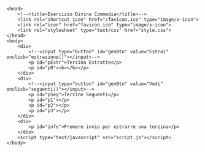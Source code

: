 <!DOCTYPE html>
	<head>
		<!--<title>Esercizio Divina Commedia</title>-->
		<link rel="shortcut icon" href="/favicon.ico" type="image/x-icon">
		<link rel="icon" href="favicon.ico" type="image/x-icon">
		<link rel="stylesheet" type="text/css" href="style.css">
	</head>
	<body>
		<div>
			<!--<input type="button" id="genBtn" value="Estrai" onclick="estrazione()"></input>-->
			<p id="pEstr">Terzina Estratta</p>
			<p id="p0"><b></b></p>
		</div>
		<div>
			<!--<input type="button" id="genBtn" value="Vedi" onclick="seguenti()"></input>-->
			<p id="pSeg">Terzine Seguenti</p>
			<p id="p1"></p>
			<p id="p2"></p>
			<p id="p3"></p>
		</div>
		<div>
			<p id="info">Premere invio per estrarre una terzina</p>
		</div>
		<script type="text/javascript" src="script.js"></script>
	</body>
</html>
